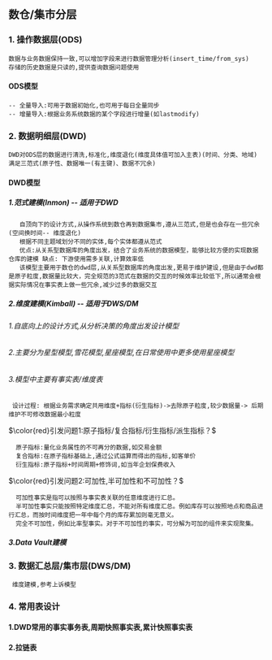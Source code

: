 ## 数仓/集市分层
### 1. 操作数据层(ODS)
    数据与业务数据保持一致,可以增加字段来进行数据管理分析(insert_time/from_sys)
    存储的历史数据是只读的,提供查询数据问题使用
#### ODS模型
    -- 全量导入:可用于数据初始化,也可用于每日全量同步
    -- 增量导入:根据业务系统数据的某个字段进行增量(如lastmodify)
### 2. 数据明细层(DWD)
    DWD对ODS层的数据进行清洗,标准化,维度退化(维度具体值可加入主表)(时间、分类、地域)
    满足三范式(原子性、数据唯一(有主键)、数据不冗余) 
#### DWD模型
##### 1.范式建模(Inmon) -- 适用于DWD
       自顶向下的设计方式,从操作系统到数仓再到数据集市,遵从三范式,但是也会存在一些冗余(空间换时间-- 维度退化)
       根据不同主题域划分不同的实体,每个实体都遵从范式
       优点:从关系型数据库的角度出发，结合了业务系统的数据模型，能够比较方便的实现数据仓库的建模 缺点: 下游使用需多关联,计算效率低
       该模型主要用于数仓的dwd层,从关系型数据库的角度出发,更易于维护建设,但是由于dwd都是原子粒度,数据量比较大，完全规范的3范式在数据的交互的时候效率比较低下,所以通常会根据实际情况在事实表上做一些冗余,减少过多的数据交互
##### 2.维度建模(Kimball) -- 适用于DWS/DM
###### 1.自底向上的设计方式,从分析决策的角度出发设计模型
###### 2.主要分为星型模型,雪花模型,星座模型,在日常使用中更多使用星座模型
###### 3.模型中主要有事实表/维度表
     设计过程: 根据业务需求确定共用维度+指标(衍生指标)->去除原子粒度,较少数据量-> 后期维护不可修改数据最小粒度
$\color{red}引发问题1:原子指标/复合指标/衍生指标/派生指标？$   

      原子指标:量化业务属性的不可再分的数据,如交易金额
      复合指标:在原子指标基础上,通过公式运算而得出的指标,如客单价
      衍生指标:原子指标+时间周期+修饰词,如当年企划保费收入
 $\color{red}引发问题2:可加性,半可加性和不可加性？$

      可加性事实是指可以按照与事实表关联的任意维度进行汇总。
      半可加性事实只能按照特定维度汇总，不能对所有维度汇总。例如库存可以按照地点和商品进行汇总，而按时间维度把一年中每个月的库存累加则毫无意义。
      完全不可加性，例如比率型事实。对于不可加性的事实，可分解为可加的组件来实现聚集。
##### 3.Data Vault建模
### 3. 数据汇总层/集市层(DWS/DM)
     维度建模,参考上诉模型

### 4. 常用表设计
#### 1.DWD常用的事实事务表,周期快照事实表,累计快照事实表
#### 2.拉链表